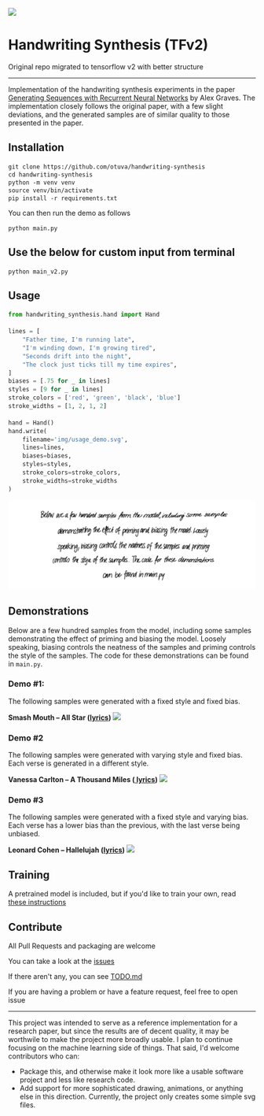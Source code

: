 ![](img/banner.svg)

# Handwriting Synthesis (TFv2)

Original repo migrated to tensorflow v2 with better structure

---

Implementation of the handwriting synthesis experiments in the paper <a href="https://arxiv.org/abs/1308.0850">
Generating Sequences with Recurrent Neural Networks</a> by Alex Graves. The implementation closely follows the original
paper, with a few slight deviations, and the generated samples are of similar quality to those presented in the paper.

## Installation

```shell
git clone https://github.com/otuva/handwriting-synthesis
cd handwriting-synthesis
python -m venv venv
source venv/bin/activate
pip install -r requirements.txt
```

You can then run the demo as follows

```shell
python main.py
```
## Use the below for custom input from terminal
```shell
python main_v2.py
```

## Usage

```python
from handwriting_synthesis.hand import Hand

lines = [
    "Father time, I'm running late",
    "I'm winding down, I'm growing tired",
    "Seconds drift into the night",
    "The clock just ticks till my time expires",
]
biases = [.75 for _ in lines]
styles = [9 for _ in lines]
stroke_colors = ['red', 'green', 'black', 'blue']
stroke_widths = [1, 2, 1, 2]

hand = Hand()
hand.write(
    filename='img/usage_demo.svg',
    lines=lines,
    biases=biases,
    styles=styles,
    stroke_colors=stroke_colors,
    stroke_widths=stroke_widths
)
```

![](img/usage_demo.svg)

## Demonstrations

Below are a few hundred samples from the model, including some samples demonstrating the effect of priming and biasing
the model. Loosely speaking, biasing controls the neatness of the samples and priming controls the style of the samples.
The code for these demonstrations can be found in `main.py`.

### Demo #1:

The following samples were generated with a fixed style and fixed bias.

**Smash Mouth – All Star (<a href="https://www.azlyrics.com/lyrics/smashmouth/allstar.html">lyrics</a>)**
![](img/all_star.svg)

### Demo #2

The following samples were generated with varying style and fixed bias. Each verse is generated in a different style.

**Vanessa Carlton – A Thousand Miles (<a href="https://www.azlyrics.com/lyrics/vanessacarlton/athousandmiles.html">
lyrics</a>)**
![](img/downtown.svg)

### Demo #3

The following samples were generated with a fixed style and varying bias. Each verse has a lower bias than the previous,
with the last verse being unbiased.

**Leonard Cohen – Hallelujah (<a href="https://www.youtube.com/watch?v=dQw4w9WgXcQ">lyrics</a>)**
![](img/give_up.svg)

## Training

A pretrained model is included, but if you'd like to train your own,
read [these instructions](model/README.md)

## Contribute

All Pull Requests and packaging  are welcome

You can take a look at the [issues](https://github.com/otuva/handwriting-synthesis/issues)

If there aren't any, you can see [TODO.md](TODO.md)

If you are having a problem or have a feature request, feel free to open issue

---

This project was intended to serve as a reference implementation for a research paper, but since the results are of
decent quality, it may be worthwile to make the project more broadly usable. I plan to continue focusing on the machine
learning side of things. That said, I'd welcome contributors who can:

- Package this, and otherwise make it look more like a usable software project and less like research code.
- Add support for more sophisticated drawing, animations, or anything else in this direction. Currently, the project
  only creates some simple svg files.
